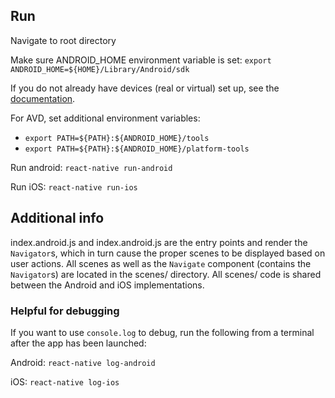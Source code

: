 ## Run
Navigate to root directory

Make sure ANDROID_HOME environment variable is set: ```export ANDROID_HOME=${HOME}/Library/Android/sdk```

If you do not already have devices (real or virtual) set up, see the [documentation](https://facebook.github.io/react-native/docs/getting-started.html).

For AVD, set additional environment variables:
* ```export PATH=${PATH}:${ANDROID_HOME}/tools```
* ```export PATH=${PATH}:${ANDROID_HOME}/platform-tools```

Run android: <code>react-native run-android</code>

Run iOS: ```react-native run-ios```

## Additional info
index.android.js and index.android.js are the entry points and render the ```Navigator```s, which in turn cause the proper scenes to be displayed based on user actions.  All scenes as well as the ```Navigate``` component (contains the ```Navigator```s) are located in the scenes/ directory.  All scenes/ code is shared between the Android and iOS implementations.

### Helpful for debugging
If you want to use ```console.log``` to debug, run the following from a terminal after the app has been launched:

Android: ```react-native log-android```

iOS: ```react-native log-ios```
